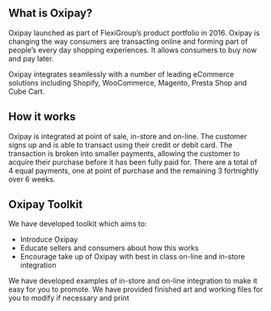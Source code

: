 ## What is Oxipay?
Oxipay launched as part of FlexiGroup’s product portfolio in 2016. Oxipay is changing the way consumers are transacting online and forming part of people’s every day shopping experiences. It allows consumers to buy now and pay later. 

Oxipay integrates seamlessly with a number of leading eCommerce solutions including Shopify, WooCommerce, Magento, Presta Shop and Cube Cart. 

## How it works 
Oxipay is integrated at point of sale, in-store and on-line. The customer signs up and is able to transact using their credit or debit card. The transaction is broken into smaller payments, allowing the customer to acquire their purchase before it has been fully paid for. There are a total of 4 equal payments, one at point of purchase and the remaining 3 fortnightly over 6 weeks. 

## Oxipay Toolkit 
We have developed toolkit which aims to: 

* Introduce Oxipay
*	Educate sellers and consumers about how this works 
*	Encourage take up of Oxipay with best in class on-line and in-store integration 

We have developed examples of in-store and on-line integration to make it easy for you to promote. We have provided finished art and working files for you to modify if necessary and print 